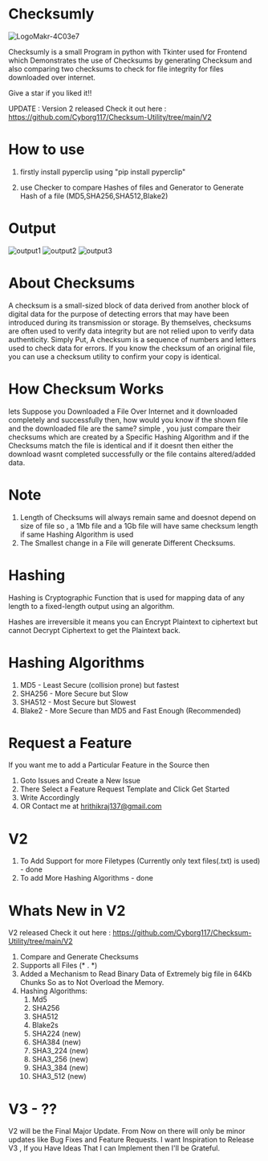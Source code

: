 # Checksumly

![LogoMakr-4C03e7](https://user-images.githubusercontent.com/33039708/144717156-e8b516d0-a5bd-410f-867f-ad2351baac29.png)


Checksumly is a small Program in python with Tkinter used for Frontend which Demonstrates the use of Checksums by generating Checksum and also comparing two checksums to check for file integrity for files downloaded over internet.

Give a star if you liked it!!

UPDATE : Version 2 released Check it out here : https://github.com/Cyborg117/Checksum-Utility/tree/main/V2

# How to use
1. firstly install pyperclip using "pip install pyperclip"

2. use Checker to compare Hashes of files and Generator to Generate Hash of a file (MD5,SHA256,SHA512,Blake2)

# Output
![output1](https://user-images.githubusercontent.com/33039708/119959454-a30c0780-bfc1-11eb-8cd9-1c7bdeb3ad39.JPG)     ![output2](https://user-images.githubusercontent.com/33039708/119959502-adc69c80-bfc1-11eb-9905-dbeec3b7fda2.JPG)
![output3](https://user-images.githubusercontent.com/33039708/119959582-c1720300-bfc1-11eb-8611-950f5c74b64b.JPG)


# About Checksums
A checksum is a small-sized block of data derived from another block of digital data for the purpose of detecting errors that may have been introduced during its transmission or storage. By themselves, checksums are often used to verify data integrity but are not relied upon to verify data authenticity.
Simply Put,
A checksum is a sequence of numbers and letters used to check data for errors. If you know the checksum of an original file, you can use a checksum utility to confirm your copy is identical.

# How Checksum Works
lets Suppose you Downloaded a File Over Internet and it downloaded completely and successfully then, how would you know if the shown file and the downloaded file are the same? simple , you just compare their checksums which are created by a Specific Hashing Algorithm and if the Checksums match the file is identical and if it doesnt then either the download wasnt completed successfully or the file contains altered/added data.

# Note
1. Length of Checksums will always remain same and doesnot depend on size of file so , a 1Mb file and a 1Gb file will have same checksum length if same Hashing Algorithm is used
2. The Smallest change in a File will generate Different Checksums.

# Hashing
Hashing is Cryptographic Function that is used for mapping data of any length to a fixed-length output using an algorithm.

Hashes are irreversible it means you can Encrypt Plaintext to ciphertext but cannot Decrypt Ciphertext to get the Plaintext back.

# Hashing Algorithms
  1. MD5    - Least Secure (collision prone) but fastest
  2. SHA256 - More Secure but Slow
  3. SHA512 - Most Secure but Slowest
  4. Blake2 - More Secure than MD5 and Fast Enough (Recommended)

# Request a Feature
If you want me to add a Particular Feature in the Source then
1. Goto Issues and Create a New Issue
2. There Select a Feature Request Template and Click Get Started
3. Write Accordingly
4. OR Contact me at hrithikraj137@gmail.com

# V2
1. To Add Support for more Filetypes (Currently only text files(.txt) is used) - done
2. To add More Hashing Algorithms - done

# Whats New in V2
V2 released Check it out here : https://github.com/Cyborg117/Checksum-Utility/tree/main/V2
1. Compare and Generate Checksums
2. Supports all Files (* . *)
3. Added a Mechanism to Read Binary Data of Extremely big file in 64Kb Chunks So as to Not Overload the Memory.
4. Hashing Algorithms:
     1.  Md5                
     2.  SHA256             
     3.  SHA512               
     4.  Blake2s               
     5.  SHA224   (new)        
     6.  SHA384   (new)
     7.  SHA3_224 (new)
     8.  SHA3_256 (new) 
     9.  SHA3_384 (new)
     10. SHA3_512 (new)
     
# V3 - ??
V2 will be the Final Major Update. From Now on there will only be minor updates like Bug Fixes and Feature Requests.
I want Inspiration to Release V3 , If you Have Ideas That I can Implement then I'll be Grateful. 
